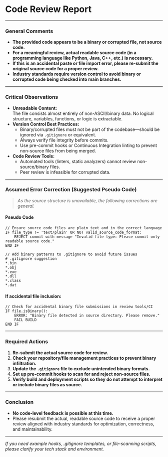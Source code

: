 # Code Review Report

---

### **General Comments**

- **The provided code appears to be a binary or corrupted file, not source code.**
- **For a meaningful review, actual readable source code (in a programming language like Python, Java, C++, etc.) is necessary.**
- **If this is an accidental paste or file import error, please re-submit the original source code for a proper review.**
- **Industry standards require version control to avoid binary or corrupted code being checked into main branches.**

---

### **Critical Observations**

- **Unreadable Content:**  
  The file consists almost entirely of non-ASCII/binary data. No logical structure, variables, functions, or logic is extractable.
- **Version Control Best Practices:**  
  - Binary/corrupted files must not be part of the codebase—should be ignored via `.gitignore` or equivalent.
  - Always verify file integrity before commits.
  - Use pre-commit hooks or Continuous Integration linting to prevent non-source files from being merged.
- **Code Review Tools:**  
  - Automated tools (linters, static analyzers) cannot review non-source/binary files.
  - Peer review is infeasible for corrupted data.

---

### **Assumed Error Correction (Suggested Pseudo Code)**

> *As the source structure is unavailable, the following corrections are general.*

#### Pseudo Code  
```pseudo
// Ensure source code files are plain text and in the correct language
IF file_type != 'text/plain' OR NOT valid_source_code_format:
    REJECT commit with message "Invalid file type: Please commit only readable source code."
END IF
```

```pseudo
// Add binary patterns to .gitignore to avoid future issues
# .gitignore suggestion
*.bin
*.obj
*.exe
*.dll
*.class
*.dat
```

#### If accidental file inclusion:

```pseudo
// Check for accidental binary file submissions in review tools/CI
IF file.isBinary():
    ERROR: "Binary file detected in source directory. Please remove."
    FAIL BUILD
END IF
```

---

### **Required Actions**

1. **Re-submit the actual source code for review.**
2. **Check your repository/file management practices to prevent binary infiltration.**
3. **Update the `.gitignore` file to exclude unintended binary formats.**
4. **Set up pre-commit hooks to scan for and reject non-source files.**
5. **Verify build and deployment scripts so they do not attempt to interpret or include binary files as source.**

---

### **Conclusion**

- **No code-level feedback is possible at this time.**
- Please resubmit the actual, readable source code to receive a proper review aligned with industry standards for optimization, correctness, and maintainability.

---

*If you need example hooks, .gitignore templates, or file-scanning scripts, please clarify your tech stack and environment.*